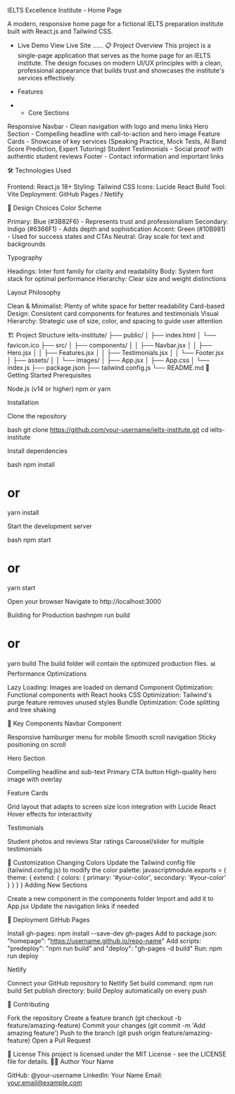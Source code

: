 IELTS Excellence Institute - Home Page

A modern, responsive home page for a fictional IELTS preparation institute built with React.js and Tailwind CSS.

* Live Demo
View Live Site ......
📋 Project Overview
This project is a single-page application that serves as the home page for an IELTS institute. The design focuses on modern UI/UX principles with a clean, professional appearance that builds trust and showcases the institute's services effectively.

* Features
* * Core Sections

Responsive Navbar - Clean navigation with logo and menu links
Hero Section - Compelling headline with call-to-action and hero image
Feature Cards - Showcase of key services (Speaking Practice, Mock Tests, AI Band Score Prediction, Expert Tutoring)
Student Testimonials - Social proof with authentic student reviews
Footer - Contact information and important links


🛠️ Technologies Used

Frontend: React.js 18+
Styling: Tailwind CSS
Icons: Lucide React
Build Tool: Vite
Deployment: GitHub Pages / Netlify

🎨 Design Choices
Color Scheme

Primary: Blue (#3B82F6) - Represents trust and professionalism
Secondary: Indigo (#6366F1) - Adds depth and sophistication
Accent: Green (#10B981) - Used for success states and CTAs
Neutral: Gray scale for text and backgrounds

Typography

Headings: Inter font family for clarity and readability
Body: System font stack for optimal performance
Hierarchy: Clear size and weight distinctions

Layout Philosophy

Clean & Minimalist: Plenty of white space for better readability
Card-based Design: Consistent card components for features and testimonials
Visual Hierarchy: Strategic use of size, color, and spacing to guide user attention

🏗️ Project Structure
ielts-institute/
├── public/
│   ├── index.html
│   └── favicon.ico
├── src/
│   ├── components/
│   │   ├── Navbar.jsx
│   │   ├── Hero.jsx
│   │   ├── Features.jsx
│   │   ├── Testimonials.jsx
│   │   └── Footer.jsx
│   ├── assets/
│   │   └── images/
│   ├── App.jsx
│   ├── App.css
│   └── index.js
├── package.json
├── tailwind.config.js
└── README.md
🚦 Getting Started
Prerequisites

Node.js (v14 or higher)
npm or yarn

Installation

Clone the repository

bash   git clone https://github.com/your-username/ielts-institute.git
   cd ielts-institute


Install dependencies

bash   npm install
   # or
   yarn install

Start the development server

bash   npm start
   # or
   yarn start

Open your browser
Navigate to http://localhost:3000

Building for Production
bashnpm run build
# or
yarn build
The build folder will contain the optimized production files.
📊 Performance Optimizations

Lazy Loading: Images are loaded on demand
Component Optimization: Functional components with React hooks
CSS Optimization: Tailwind's purge feature removes unused styles
Bundle Optimization: Code splitting and tree shaking

🎯 Key Components
Navbar Component

Responsive hamburger menu for mobile
Smooth scroll navigation
Sticky positioning on scroll

Hero Section

Compelling headline and sub-text
Primary CTA button
High-quality hero image with overlay

Feature Cards

Grid layout that adapts to screen size
Icon integration with Lucide React
Hover effects for interactivity

Testimonials

Student photos and reviews
Star ratings
Carousel/slider for multiple testimonials

🔧 Customization
Changing Colors
Update the Tailwind config file (tailwind.config.js) to modify the color palette:
javascriptmodule.exports = {
  theme: {
    extend: {
      colors: {
        primary: '#your-color',
        secondary: '#your-color'
      }
    }
  }
}
Adding New Sections

Create a new component in the components folder
Import and add it to App.jsx
Update the navigation links if needed

🚀 Deployment
GitHub Pages

Install gh-pages: npm install --save-dev gh-pages
Add to package.json: "homepage": "https://username.github.io/repo-name"
Add scripts: "predeploy": "npm run build" and "deploy": "gh-pages -d build"
Run: npm run deploy

Netlify

Connect your GitHub repository to Netlify
Set build command: npm run build
Set publish directory: build
Deploy automatically on every push

🤝 Contributing

Fork the repository
Create a feature branch (git checkout -b feature/amazing-feature)
Commit your changes (git commit -m 'Add amazing feature')
Push to the branch (git push origin feature/amazing-feature)
Open a Pull Request

📝 License
This project is licensed under the MIT License - see the LICENSE file for details.
👨‍💻 Author
Your Name

GitHub: @your-username
LinkedIn: Your Name
Email: your.email@example.com

